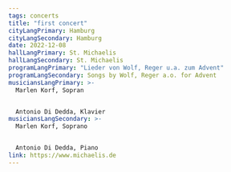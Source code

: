 ```yaml
---
tags: concerts
title: "first concert"
cityLangPrimary: Hamburg
cityLangSecondary: Hamburg
date: 2022-12-08
hallLangPrimary: St. Michaelis
hallLangSecondary: St. Michaelis
programLangPrimary: "Lieder von Wolf, Reger u.a. zum Advent"
programLangSecondary: Songs by Wolf, Reger a.o. for Advent
musiciansLangPrimary: >-
  Marlen Korf, Sopran


  Antonio Di Dedda, Klavier
musiciansLangSecondary: >-
  Marlen Korf, Soprano


  Antonio Di Dedda, Piano
link: https://www.michaelis.de
---
```

